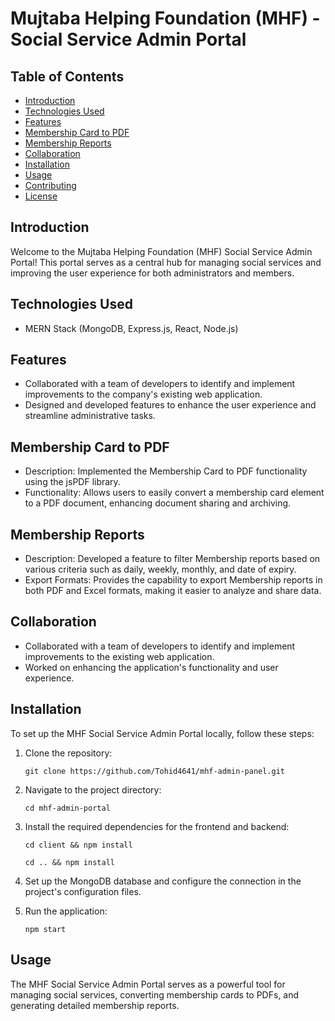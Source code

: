 # Mujtaba Helping Foundation (MHF) - Social Service Admin Portal

## Table of Contents
- [Introduction](#introduction)
- [Technologies Used](#technologies-used)
- [Features](#features)
- [Membership Card to PDF](#membership-card-to-pdf)
- [Membership Reports](#membership-reports)
- [Collaboration](#collaboration)
- [Installation](#installation)
- [Usage](#usage)
- [Contributing](#contributing)
- [License](#license)

## Introduction
Welcome to the Mujtaba Helping Foundation (MHF) Social Service Admin Portal! This portal serves as a central hub for managing social services and improving the user experience for both administrators and members.

## Technologies Used
- MERN Stack (MongoDB, Express.js, React, Node.js)

## Features
- Collaborated with a team of developers to identify and implement improvements to the company's existing web application.
- Designed and developed features to enhance the user experience and streamline administrative tasks.

## Membership Card to PDF
- Description: Implemented the Membership Card to PDF functionality using the jsPDF library.
- Functionality: Allows users to easily convert a membership card element to a PDF document, enhancing document sharing and archiving.

## Membership Reports
- Description: Developed a feature to filter Membership reports based on various criteria such as daily, weekly, monthly, and date of expiry.
- Export Formats: Provides the capability to export Membership reports in both PDF and Excel formats, making it easier to analyze and share data.

## Collaboration
- Collaborated with a team of developers to identify and implement improvements to the existing web application.
- Worked on enhancing the application's functionality and user experience.

## Installation
To set up the MHF Social Service Admin Portal locally, follow these steps:

1. Clone the repository:
   ```
   git clone https://github.com/Tohid4641/mhf-admin-panel.git
   ```

2. Navigate to the project directory:
   ```
   cd mhf-admin-portal
   ```

3. Install the required dependencies for the frontend and backend:
   ```
   cd client && npm install
   ```
   ```
   cd .. && npm install
   ```

4. Set up the MongoDB database and configure the connection in the project's configuration files.

5. Run the application:
   ```
   npm start
   ```

## Usage
The MHF Social Service Admin Portal serves as a powerful tool for managing social services, converting membership cards to PDFs, and generating detailed membership reports.

<!-- ## Contributing
Contributions to this project are welcome. Please refer to the [Contributing Guidelines](CONTRIBUTING.md) in the repository for details on how to contribute.

## License
This project is licensed under the [MIT License](LICENSE). You are free to use, modify, and distribute this software as per the terms of the license. -->